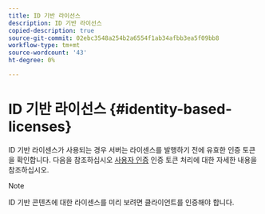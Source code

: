 ```yaml
---
title: ID 기반 라이선스
description: ID 기반 라이선스
copied-description: true
source-git-commit: 02ebc3548a254b2a6554f1ab34afbb3ea5f09bb8
workflow-type: tm+mt
source-wordcount: '43'
ht-degree: 0%

---
```


# ID 기반 라이선스 {#identity-based-licenses}

ID 기반 라이센스가 사용되는 경우 서버는 라이센스를 발행하기 전에 유효한 인증 토큰을 확인합니다. 다음을 참조하십시오 [사용자 인증](../../../aaxs-protecting-content/content-introduction/content-usage-rules/content-authentication/content-user-authentication.md) 인증 토큰 처리에 대한 자세한 내용을 참조하십시오.

>[!NOTE]
>
>ID 기반 콘텐츠에 대한 라이센스를 미리 보려면 클라이언트를 인증해야 합니다.
